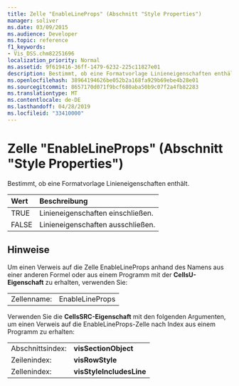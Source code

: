 ```yaml
---
title: Zelle "EnableLineProps" (Abschnitt "Style Properties")
manager: soliver
ms.date: 03/09/2015
ms.audience: Developer
ms.topic: reference
f1_keywords:
- Vis_DSS.chm82251696
localization_priority: Normal
ms.assetid: 9f619416-36ff-1479-6232-225c11827e01
description: Bestimmt, ob eine Formatvorlage Linieneigenschaften enthält.
ms.openlocfilehash: 38964194626be052b2a168fa929b69ebe4b28e01
ms.sourcegitcommit: 8657170d071f9bcf680aba50b9c07f2a4fb82283
ms.translationtype: MT
ms.contentlocale: de-DE
ms.lasthandoff: 04/28/2019
ms.locfileid: "33410000"
---
```

# <a name="enablelineprops-cell-style-properties-section"></a>Zelle "EnableLineProps" (Abschnitt "Style Properties")

Bestimmt, ob eine Formatvorlage Linieneigenschaften enthält.
  
|**Wert**|**Beschreibung**|
|:-----|:-----|
|TRUE  <br/> |Linieneigenschaften einschließen.  <br/> |
|FALSE  <br/> |Linieneigenschaften ausschließen.  <br/> |
   
## <a name="remarks"></a>Hinweise

Um einen Verweis auf die Zelle EnableLineProps anhand des Namens aus einer anderen Formel oder aus einem Programm mit der **CellsU-Eigenschaft** zu erhalten, verwenden Sie: 
  
|||
|:-----|:-----|
|Zellenname:  <br/> |EnableLineProps  <br/> |
   
Verwenden Sie die **CellsSRC-Eigenschaft** mit den folgenden Argumenten, um einen Verweis auf die EnableLineProps-Zelle nach Index aus einem Programm zu erhalten: 
  
|||
|:-----|:-----|
|Abschnittsindex:  <br/> |**visSectionObject** <br/> |
|Zeilenindex:  <br/> |**visRowStyle** <br/> |
|Zellenindex:  <br/> |**visStyleIncludesLine** <br/> |
   

